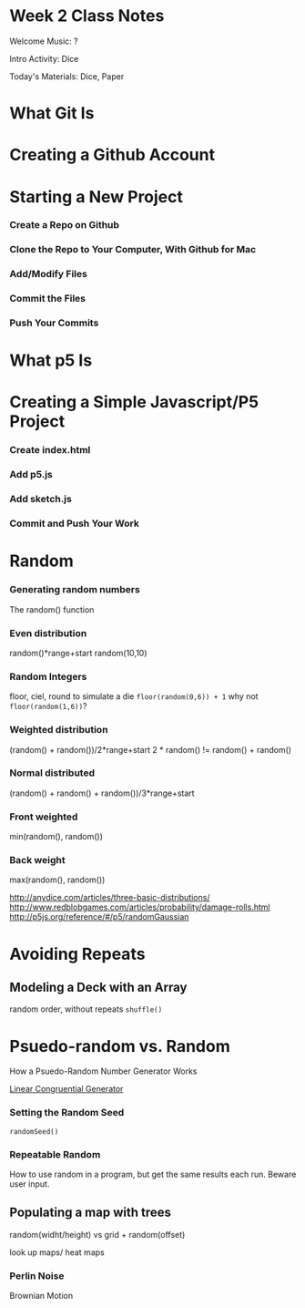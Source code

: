 # Week 2 Class Notes



Welcome Music: ?

Intro Activity: Dice

Today's Materials: Dice, Paper


# What Git Is

# Creating a Github Account

# Starting a New Project
### Create a Repo on Github
### Clone the Repo to Your Computer, With Github for Mac
### Add/Modify Files
### Commit the Files
### Push Your Commits


# What p5 Is

# Creating a Simple Javascript/P5 Project
### Create index.html
### Add p5.js
### Add sketch.js
### Commit and Push Your Work



# Random

### Generating random numbers
The random() function

### Even distribution
random()*range+start
random(10,10)

### Random Integers
floor, ciel, round
to simulate a die `floor(random(0,6)) + 1` 
why not `floor(random(1,6))`?


### Weighted distribution
(random() + random())/2*range+start
2 * random() != random() + random()

### Normal distributed
(random() + random() + random())/3*range+start

### Front weighted
min(random(), random())

### Back weight
max(random(), random())

http://anydice.com/articles/three-basic-distributions/
http://www.redblobgames.com/articles/probability/damage-rolls.html
http://p5js.org/reference/#/p5/randomGaussian

# Avoiding Repeats

## Modeling a Deck with an Array
random order, without repeats
`shuffle()`


# Psuedo-random vs. Random

How a Psuedo-Random Number Generator Works

[Linear Congruential Generator](https://en.wikipedia.org/wiki/Linear_congruential_generator)


### Setting the Random Seed
`randomSeed()`

### Repeatable Random

How to use random in a program, but get the same results each run.
Beware user input.





## Populating a map with trees
random(widht/height) vs grid + random(offset)


look up maps/ heat maps


### Perlin Noise


Brownian Motion
